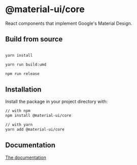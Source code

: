 # @material-ui/core

React components that implement Google's Material Design.

## Build from source

```sh

yarn install

yarn run build:umd

npm run release

```

## Installation

Install the package in your project directory with:

```sh
// with npm
npm install @material-ui/core

// with yarn
yarn add @material-ui/core
```

## Documentation

[The documentation](https://material-ui.com/)
